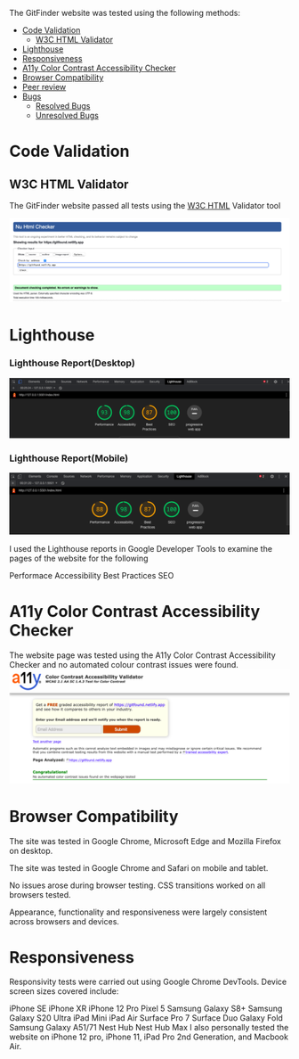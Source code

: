 The GitFinder website was tested using the following methods:

- [Code Validation]()
  - [W3C HTML Validator]()
- [Lighthouse]()
- [Responsiveness]()
- [A11y Color Contrast Accessibility Checker]()
- [Browser Compatibility]()
- [Peer review]()
- [Bugs]()
  - [Resolved Bugs]()
  - [Unresolved Bugs]()
 
# Code Validation

## W3C HTML Validator
The GitFinder website passed all tests using the [W3C HTML](https://validator.w3.org) Validator tool

![HTML Checker.](/assets/readme/htmlchecker.jpg)

# Lighthouse
### Lighthouse Report(Desktop)
![Lighthouse Report for Desktop.](/assets/readme/desktopspeed.jpg)

### Lighthouse Report(Mobile)
![Lighthouse Report for Desktop.](/assets/readme/mobilespeed.jpg)

I used the Lighthouse reports in Google Developer Tools to examine the pages of the website for the following

Performace
Accessibility
Best Practices
SEO

# A11y Color Contrast Accessibility Checker
The website page was tested using the A11y Color Contrast Accessibility Checker and no automated colour contrast issues were found.
![Color Contrast Checker.](/assets/readme/colorValidator.jpg)

# Browser Compatibility
The site was tested in Google Chrome, Microsoft Edge and Mozilla Firefox on desktop.

The site was tested in Google Chrome and Safari on mobile and tablet.

No issues arose during browser testing. CSS transitions worked on all browsers tested.

Appearance, functionality and responsiveness were largely consistent across browsers and devices. 

# Responsiveness

Responsivity tests were carried out using Google Chrome DevTools. Device screen sizes covered include:

iPhone SE
iPhone XR
iPhone 12 Pro
Pixel 5
Samsung Galaxy S8+
Samsung Galaxy S20 Ultra
iPad Mini
iPad Air
Surface Pro 7
Surface Duo
Galaxy Fold
Samsung Galaxy A51/71
Nest Hub
Nest Hub Max
I also personally tested the website on iPhone 12 pro, iPhone 11, iPad Pro 2nd Generation, and Macbook Air.


